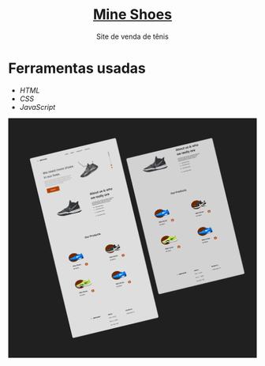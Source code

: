 <h1 align="center">
    <a href="https://mineshoes.netlify.app/" target="__blank">Mine Shoes</a>
</h1>
<p align="center">Site de venda de tênis</p>
<h1>Ferramentas usadas</h1>
<ul>
<li><i class="uil uil-html5">HTML</i></li>
<li><i class="uil uil-css3-simple">CSS</i></li>
<li><i class="uil uil-java-script">JavaScript</i></li>
</ul>

<img src="preview.png"/>
